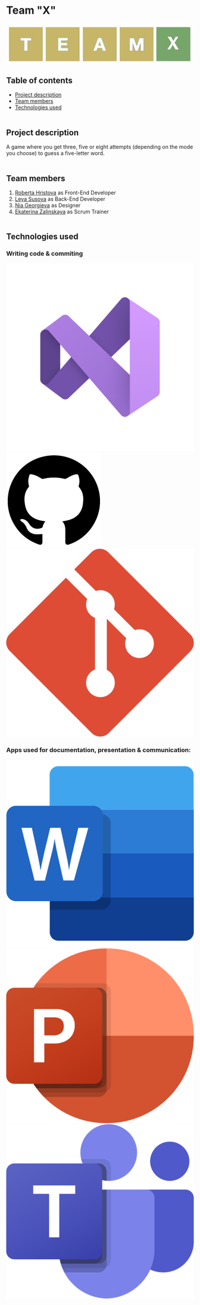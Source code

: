 # Team "X"
![team logo](icons/team-logo.jpg)
  
## Table of contents
* [Project description](#description)<br>
* [Team members](#teamMembers)<br>
* [Technologies used](#technologies)
<br></br>

## Project description <a name="description">
A game where you get three, five or eight attempts (depending on the mode you choose) to guess a five-letter word.
<br></br>

## Team members <a name="teamMembers"></a>
1. [Roberta Hristova](https://github.com/RFHristova23) as Front-End Developer
2. [Leya Susova](https://github.com/LESusova23) as Back-End Developer
3. [Nia Georgieva](https://github.com/NGGeorgieva23) as Designer
4. [Ekaterina Zalinskaya](https://github.com/EDZalinskaya23) as Scrum Trainer
<br></br>

## Technologies used <a name="technologies"></a>
### Writing code & commiting
![visual studio](icons/visualStudio.png)
![github](icons/github.png)
![git](icons/git-logo.png)
### Apps used for documentation, presentation & communication:
![word](icons/wordIcon.png)
![powerpoint](icons/powerPointIcon.png)
![teams](icons/teamsIcon.png)
